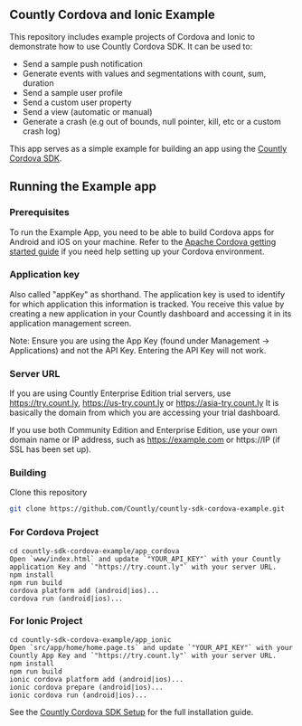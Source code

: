 ## Countly Cordova and Ionic Example

This repository includes example projects of Cordova and Ionic to demonstrate how to use Countly Cordova SDK. It can be used to: 

* Send a sample push notification
* Generate events with values and segmentations with count, sum, duration
* Send a sample user profile
* Send a custom user property
* Send a view (automatic or manual)
* Generate a crash (e.g out of bounds, null pointer, kill, etc or a custom crash log)


This app serves as a simple example for building an app using the [Countly Cordova SDK](https://github.com/Countly/countly-sdk-cordova).


## Running the Example app

### Prerequisites
To run the Example App, you need to be able to build Cordova apps for Android and iOS on your machine.
Refer to the [Apache Cordova getting started guide](https://cordova.apache.org/#getstarted) if you need help setting up your Cordova environment.

### Application key
Also called "appKey" as shorthand. The application key is used to identify for which application this information is tracked. You receive this value by creating a new application in your Countly dashboard and accessing it in its application management screen.

Note: Ensure you are using the App Key (found under Management -> Applications) and not the API Key. Entering the API Key will not work.

### Server URL
If you are using Countly Enterprise Edition trial servers, use https://try.count.ly, https://us-try.count.ly or https://asia-try.count.ly It is basically the domain from which you are accessing your trial dashboard.

If you use both Community Edition and Enterprise Edition, use your own domain name or IP address, such as https://example.com or https://IP (if SSL has been set up).

### Building
Clone this repository
```sh
git clone https://github.com/Countly/countly-sdk-cordova-example.git
```

### For Cordova Project
```
cd countly-sdk-cordova-example/app_cordova
Open `www/index.html` and update `"YOUR_API_KEY"` with your Countly application Key and `"https://try.count.ly"` with your server URL.
npm install
npm run build
cordova platform add (android|ios)...
cordova run (android|ios)...
```

### For Ionic Project
```
cd countly-sdk-cordova-example/app_ionic
Open `src/app/home/home.page.ts` and update `"YOUR_API_KEY"` with your Countly App Key and `"https://try.count.ly"` with your server URL.
npm install
npm run build
ionic cordova platform add (android|ios)...
ionic cordova prepare (android|ios)...
ionic cordova run (android|ios)...
```

See the [Countly Cordova SDK Setup](https://support.count.ly/hc/en-us/articles/360037813011-Cordova) for the full installation guide.